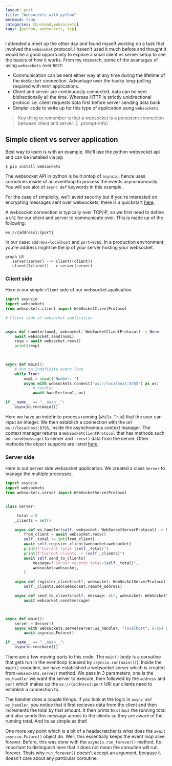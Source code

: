 ```yaml
---
layout: post
title: "Websockets with python"
mermaid: true
categories: [backend,websockets]
tags: [python, websockets, tcp]
---
```


I attended a meet up the other day and found myself working on a task that involved the `websocket` protocol. I haven't used it much before and thought it would be a good opportunity to explore a small client vs server setup to see the basics of how it works. From my research, some of the avantages of using `websockets` over `REST`:

* Communication can be sent either way at any time during the lifetime of the `WebSocket` connection. Advantage over the hacky long-polling required with `REST` applications. 
* Client and server are continuously connected, data can be sent bidirectionally all the time. Whereas HTTP is strictly unidirectional protocol i.e. client requests data first before server sending data back.
* Simpler code to write up for this type of application using `websockets`.


> Key thing to remember is that a websocket is a persistent connection between client and server.
{: .prompt-info}

## Simple client vs server application

Best way to learn is with an example. We'll use the python websocket api and can be installed via pip

```shell
$ pip install websockets
```

The websocket API in python is built ontop of `asyncio`, hence uses coroutines inside of an eventloop to process the events asynchronously. You will see alot of `async def` keywords in this example.

For the case of simplicity, we'll avoid security but if you're interested on encrypting messages sent over websockets, there is a quickstart [here](https://websockets.readthedocs.io/en/stable/howto/quickstart.html#encrypt-connections).

A websocket connection is typically over TCP/IP, so we first need to define a `URI` for our client and server to communicate over. This is made up of the following:

```
ws://{address}:{port}
```

In our case: `address=localhost` and `port=8765`. In a production environment, you're address might be the ip of your server hosting your websocket.

```mermaid
graph LR
   server(server) --> client((client))
   client((client)) --> server(server)
```

### Client side

Here is our simple `client` side of our websocket application.

```python
import asyncio
import websockets
from websockets.client import WebSocketClientProtocol

# Client side of websocket application


async def handler(num1, websocket: WebSocketClientProtocol) -> None:
    await websocket.send(num1)
    resp = await websocket.recv()
    print(resp)

    

async def main():
    # Run an indefinite event loop
    while True: 
        num1 = input("Number: ")
        async with websockets.connect("ws://localhost:8765") as ws:
            # handler
            await handler(num1, ws)

if __name__ == "__main__":
    asyncio.run(main())
```

Here we have an indefinite process running (`while True`) that the user can input an integer. We then establish a connection with the uri `ws://localhost:8765`, inside the asynchronous context manager. The context manager returns a `WebSocketClientProtocol` that has methods such as `.send(message)` to server and `.recv()` data from the server. Other methods the object supports are listed [here](https://websockets.readthedocs.io/en/stable/reference/client.html#websockets.client.WebSocketClientProtocol).

### Server side

Here is our server side websocket application. We created a class `Server` to manage the multiple processes.

```python
import asyncio
import websockets
from websockets.server import WebSocketServerProtocol


class Server:

    _total = 0
    _clients = set()

    async def ws_handler(self, websocket: WebSocketServerProtocol) -> None:
        from_client = await websocket.recv()
        self._total += int(from_client)
        await self.register_client(websocket=websocket)
        print(f"Current total {self._total}")
        print(f"Current clients -> {self._clients}")
        await self.send_to_clients(
            message=f"Server records total={self._total}",
            websocket=websocket,
        )

    async def register_client(self, websocket: WebSocketServerProtocol) -> None:
        self._clients.add(websocket.remote_address)

    async def send_to_clients(self, message: str, websocket: WebSocketServerProtocol) -> None:
        await websocket.send(message)



async def main():
    server = Server()
    async with websockets.serve(server.ws_handler, "localhost", 8765) as ws:
        await asyncio.Future()

if __name__ == "__main__":
    asyncio.run(main())
```

There are a few moving parts to this code. The `main()` body is a coroutine that gets run in the eventloop (caused by `asyncio.run(main())`). Inside the `main()` coroutine, we have established a websocket server which is created from `websockets.serve()` method. We pass in 3 parameters, one is the `ws_handler` we want the server to execute, then followed by the `address` and `port` which makes up the `ws://{address}:port` URI our clients need to establish a connection to.

The handler does a couple things. If you look at the logic in `async def ws_handler`, you notice that it first recieves data from the client and then increments the total by that amount. It then prints to `stdout` the running total and also sends this message across to the clients so they are aware of the running total. And its as simple as that!

One more key point which is a bit of a headscratcher is what does the `await asyncio.Future()` object do. Well, this essentially keeps the event loop alive forever. Before, this was done with the `asyncio.run_forever()` method. Its important to distinguish here that it does not mean the coroutine will run forever. Thats why `run_forever()` doesn't accept an argument, because it doesn't care about any particular coroutine.




